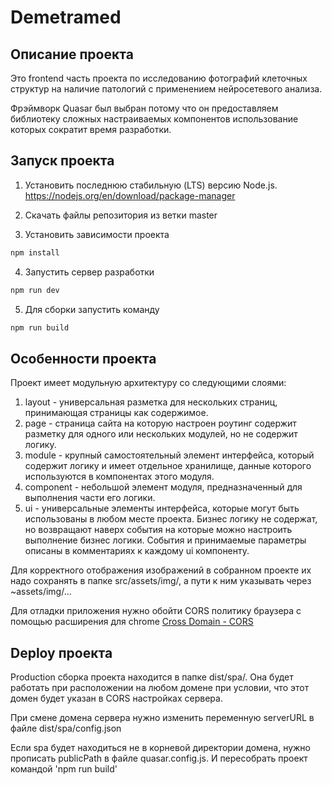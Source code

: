 # Demetramed

## Описание проекта

Это frontend часть проекта по исследованию фотографий клеточных структур на наличие патологий с применением нейросетевого анализа.

Фрэймворк Quasar был выбран потому что он предоставляем библиотеку сложных настраиваемых компонентов использование которых сократит время разработки.

## Запуск проекта

1. Установить последнюю стабильную (LTS) версию Node.js. https://nodejs.org/en/download/package-manager

2. Скачать файлы репозитория из ветки master

3. Установить зависимости проекта

```bash
npm install
```

4. Запустить сервер разработки

```bash
npm run dev
```

5. Для сборки запустить команду

```bash
npm run build
```

## Особенности проекта

Проект имеет модульную архитектуру со следующими слоями:

1. layout - универсальная разметка для нескольких страниц, принимающая страницы как содержимое.
2. page - страница сайта на которую настроен роутинг содержит разметку для одного или нескольких модулей, но не содержит логику.
3. module - крупный самостоятельный элемент интерфейса, который содержит логику и имеет отдельное хранилище, данные которого используются в компонентах этого модуля.
4. component - небольшой элемент модуля, предназначенный для выполнения части его логики.
5. ui - универсальные элементы интерфейса, которые могут быть использованы в любом месте проекта. Бизнес логику не содержат, но возвращают наверх события на которые можно настроить выполнение бизнес логики. События и принимаемые параметры описаны в комментариях к каждому ui компоненту.

Для корректного отображения изображений в собранном проекте их надо сохранять в папке src/assets/img/, а пути к ним указывать через ~assets/img/...

Для отладки приложения нужно обойти CORS политику браузера с помощью расширения для chrome [Сross Domain - CORS](https://chromewebstore.google.com/detail/mjhpgnbimicffchbodmgfnemoghjakai)

## Deploy проекта

Production сборка проекта находится в папке dist/spa/. Она будет работать при расположении на любом домене при условии, что этот домен будет указан в CORS настройках сервера.

При смене домена сервера нужно изменить переменную serverURL в файле dist/spa/config.json

Если spa будет находиться не в корневой директории домена, нужно прописать publicPath в файле quasar.config.js. И пересобрать проект командой 'npm run build'
